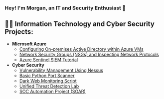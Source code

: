 ### Hey! I'm Morgan, an IT and Security Enthusiast 👋
<h2>👨‍💻 Information Technology and Cyber Security Projects:</h2>

- <b>Microsoft Azure</b>
  - [Configuring On-premises Active Directory within Azure VMs](https://github.com/morgancyber/activedirectory)
  - [Network Security Groups (NSGs) and Inspecting Network Protocols](https://github.com/morgancyber/networksecurityandprotocols)
  - [Azure Sentinel SIEM Tutorial](https://github.com/morgancyber/azuresentineltutorial)
- <b>Cyber Security</b>
  - [Vulnerability Management Using Nessus](https://github.com/morgancyber/nessuswalkthrough)
  - [Basic Python Port Scanner](https://github.com/morgancyber/pythonportscanner)
  - [Dark Web Monitoring Script](https://github.com/morgancyber/darkwebscraper/blob/main/README.md)
  - [Unified Threat Detection Lab](https://github.com/morgancyber/threatdetection)
  - [SOC Automation Project (SOAR)](https://github.com/morgancyber/socautomation/tree/main)
    
